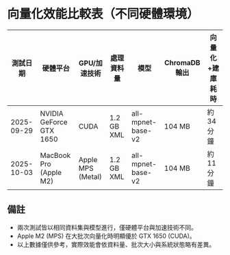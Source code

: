 # 向量化效能比較表（不同硬體環境）

| 測試日期     | 硬體平台                  | GPU/加速技術         | 處理資料量         | 模型                  | ChromaDB 輸出 | 向量化+建庫耗時 |
|--------------|--------------------------|----------------------|--------------------|-----------------------|---------------|-----------------|
| 2025-09-29   | NVIDIA GeForce GTX 1650  | CUDA                 | 1.2 GB XML         | all-mpnet-base-v2     | 104 MB        | 約 34 分鐘      |
| 2025-10-03   | MacBook Pro (Apple M2)   | Apple MPS (Metal)    | 1.2 GB XML         | all-mpnet-base-v2     | 104 MB        | 約 11 分鐘      |

## 備註
- 兩次測試皆以相同資料集與模型進行，僅硬體平台與加速技術不同。
- Apple M2 (MPS) 在大批次向量化時明顯優於 GTX 1650 (CUDA)。
- 以上數據僅供參考，實際效能會依資料量、批次大小與系統狀態略有差異。
